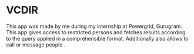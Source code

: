 # VCDIR
This app was made by me during my internship at Powergrid, Gurugram. 
This app gives access to restricted persons and fetches results according to the query applied in a comprehensible format. Additionally also allows to call or message people .
